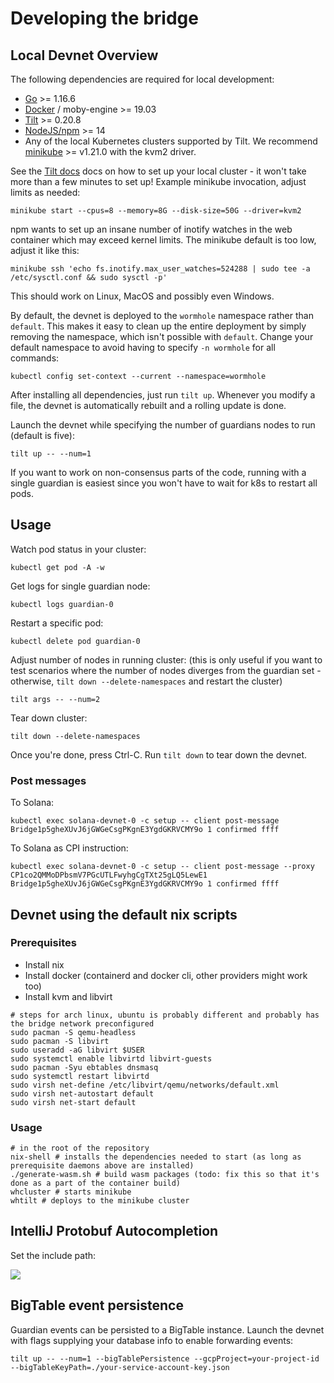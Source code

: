 # Developing the bridge

## Local Devnet Overview

The following dependencies are required for local development:

- [Go](https://golang.org/dl/) >= 1.16.6
- [Docker](https://docs.docker.com/engine/install/) / moby-engine >= 19.03
- [Tilt](http://tilt.dev/) >= 0.20.8
- [NodeJS/npm](https://nodejs.org/en/download/) >= 14
- Any of the local Kubernetes clusters supported by Tilt.
  We recommend [minikube](https://kubernetes.io/docs/setup/learning-environment/minikube/) >= v1.21.0 with the kvm2 driver.

See the [Tilt docs](https://docs.tilt.dev/install.html) docs on how to set up your local cluster -
it won't take more than a few minutes to set up! Example minikube invocation, adjust limits as needed:

    minikube start --cpus=8 --memory=8G --disk-size=50G --driver=kvm2

npm wants to set up an insane number of inotify watches in the web container which may exceed kernel limits.
The minikube default is too low, adjust it like this:

    minikube ssh 'echo fs.inotify.max_user_watches=524288 | sudo tee -a /etc/sysctl.conf && sudo sysctl -p'

This should work on Linux, MacOS and possibly even Windows.

By default, the devnet is deployed to the `wormhole` namespace rather than `default`. This makes it easy to clean up the
entire deployment by simply removing the namespace, which isn't possible with `default`. Change your default namespace
to avoid having to specify `-n wormhole` for all commands:

    kubectl config set-context --current --namespace=wormhole

After installing all dependencies, just run `tilt up`.
Whenever you modify a file, the devnet is automatically rebuilt and a rolling update is done.

Launch the devnet while specifying the number of guardians nodes to run (default is five):

    tilt up -- --num=1

If you want to work on non-consensus parts of the code, running with a single guardian is easiest since
you won't have to wait for k8s to restart all pods.

## Usage

Watch pod status in your cluster:

    kubectl get pod -A -w

Get logs for single guardian node:

    kubectl logs guardian-0

Restart a specific pod:

    kubectl delete pod guardian-0

Adjust number of nodes in running cluster: (this is only useful if you want to test scenarios where the number
of nodes diverges from the guardian set - otherwise, `tilt down --delete-namespaces` and restart the cluster)

    tilt args -- --num=2

Tear down cluster:

    tilt down --delete-namespaces

Once you're done, press Ctrl-C. Run `tilt down` to tear down the devnet.


### Post messages

To Solana:

    kubectl exec solana-devnet-0 -c setup -- client post-message Bridge1p5gheXUvJ6jGWGeCsgPKgnE3YgdGKRVCMY9o 1 confirmed ffff

To Solana as CPI instruction:

    kubectl exec solana-devnet-0 -c setup -- client post-message --proxy CP1co2QMMoDPbsmV7PGcUTLFwyhgCgTXt25gLQ5LewE1 Bridge1p5gheXUvJ6jGWGeCsgPKgnE3YgdGKRVCMY9o 1 confirmed ffff

## Devnet using the default nix scripts

### Prerequisites

- Install nix
- Install docker (containerd and docker cli, other providers might work too)
- Install kvm and libvirt
```
# steps for arch linux, ubuntu is probably different and probably has the bridge network preconfigured
sudo pacman -S qemu-headless
sudo pacman -S libvirt
sudo useradd -aG libvirt $USER
sudo systemctl enable libvirtd libvirt-guests
sudo pacman -Syu ebtables dnsmasq
sudo systemctl restart libvirtd
sudo virsh net-define /etc/libvirt/qemu/networks/default.xml
sudo virsh net-autostart default
sudo virsh net-start default
```

### Usage

```
# in the root of the repository
nix-shell # installs the dependencies needed to start (as long as prerequisite daemons above are installed)
./generate-wasm.sh # build wasm packages (todo: fix this so that it's done as a part of the container build)
whcluster # starts minikube
whtilt # deploys to the minikube cluster
```

## IntelliJ Protobuf Autocompletion

Set the include path:

![](https://i.imgur.com/bDij6Cu.png)


## BigTable event persistence

Guardian events can be persisted to a BigTable instance. Launch the devnet with flags supplying your database info to enable forwarding events:

    tilt up -- --num=1 --bigTablePersistence --gcpProject=your-project-id --bigTableKeyPath=./your-service-account-key.json
